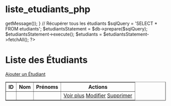 # liste_etudiants_php
<?php
try {
    $db = new PDO('mysql:host=localhost;dbname=upb_bd_td_techno_web;charset=utf8', 'root', '');
} catch (Exception $e) {
    die('Erreur : ' . $e->getMessage());
}

// Récupérer tous les étudiants
$sqlQuery = 'SELECT * FROM etudiants';
$etudiantsStatement = $db->prepare($sqlQuery);
$etudiantsStatement->execute();
$etudiants = $etudiantsStatement->fetchAll();
?>

<!DOCTYPE html>
<html lang="fr">
<head>
    <meta charset="UTF-8">
    <title>Liste des Étudiants</title>
</head>
<body>
    <h1>Liste des Étudiants</h1>
    <a href="ajout_etudiant.php">Ajouter un Étudiant</a>
    <table border="1">
        <tr>
            <th>ID</th>
            <th>Nom</th>
            <th>Prénoms</th>
            <th>Actions</th>
        </tr>
        <?php foreach ($etudiants as $etudiant): ?>
        <tr>
            <td><?php echo $etudiant['id']; ?></td>
            <td><?php echo $etudiant['nom']; ?></td>
            <td><?php echo $etudiant['prenoms']; ?></td>
            <td>
                <a href="details_etudiant.php?id_etudiant=<?php echo $etudiant['id']; ?>">Voir plus</a>
                <a href="modifier_etudiant.php?id_etudiant=<?php echo $etudiant['id']; ?>">Modifier</a>
                <a href="supprimer_etudiant.php?id_etudiant=<?php echo $etudiant['id']; ?>">Supprimer</a>
            </td>
        </tr>
        <?php endforeach; ?>
    </table>
</body>
</html>
